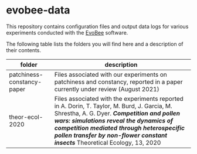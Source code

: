 # evobee-data

This repository contains configuration files and output data logs for various experiments conducted with the [EvoBee](https://github.com/tim-taylor/evobee) software.

The following table lists the folders you will find here and a description of their contents.

| folder | description |
| ------ | ----------- |
| patchiness-constancy-paper | Files associated with our experiments on patchiness and constancy, reported in a paper currently under review (August 2021)|
| theor-ecol-2020 | Files associated with the experiments reported in A. Dorin, T. Taylor, M. Burd, J. Garcia, M. Shrestha, A. G. Dyer. ***Competition and pollen wars: simulations reveal the dynamics of competition mediated through heterospecific pollen transfer by non-flower constant insects*** Theoretical Ecology, 13, 2020|
